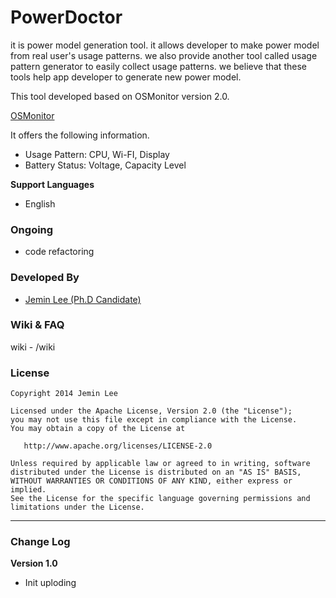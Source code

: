 PowerDoctor
===========

it is power model generation tool. it allows developer to make power model from real user's usage patterns. we also provide another tool called usage pattern generator to easily collect usage patterns. we believe that these tools help app developer to generate new power model.

This tool developed based on OSMonitor version 2.0.

[OSMonitor](https://github.com/eolwral/OSMonitor)

It offers the following information.

- Usage Pattern: CPU, Wi-FI, Display
- Battery Status: Voltage, Capacity Level 

**Support Languages**
- English

### Ongoing ###

- code refactoring


### Developed By ###

* [Jemin Lee (Ph.D Candidate)](http://jeminlee.blogspot.kr/)

### Wiki & FAQ ###
wiki - /wiki

### License ###

    Copyright 2014 Jemin Lee

    Licensed under the Apache License, Version 2.0 (the "License");
    you may not use this file except in compliance with the License.
    You may obtain a copy of the License at

       http://www.apache.org/licenses/LICENSE-2.0

    Unless required by applicable law or agreed to in writing, software
    distributed under the License is distributed on an "AS IS" BASIS,
    WITHOUT WARRANTIES OR CONDITIONS OF ANY KIND, either express or implied.
    See the License for the specific language governing permissions and
    limitations under the License.


----------

### Change Log ###

**Version 1.0**
- Init uploding
